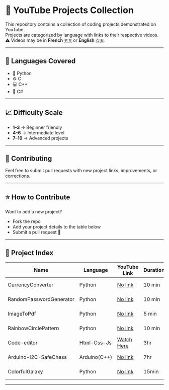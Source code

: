 # 🎥 YouTube Projects Collection

This repository contains a collection of coding projects demonstrated on YouTube.  
Projects are categorized by language with links to their respective videos.  
⚠️ Videos may be in **French** 🇫🇷 or **English** 🇬🇧.  

---

## 📂 Languages Covered
- 🐍 Python  
- ⚙️ C  
- 💻 C++  
- 🔷 C#  

---

## 📈 Difficulty Scale
- **1–3** → Beginner friendly  
- **4–6** → Intermediate level  
- **7–10** → Advanced projects  

---

## 🤝 Contributing
Feel free to submit pull requests with new project links, improvements, or corrections.  

---

## ⭐ How to Contribute
Want to add a new project?  
- Fork the repo  
- Add your project details to the table below  
- Submit a pull request 🚀   

---

## 📌 Project Index

| Name | Language | YouTube Link | Duration | Difficulty (1-10) | Language of Video |
|------|----------|--------------|----------|-------------------|-------------------|
| CurrencyConverter | Python | [No link]() | 10 min | 4 | 🇫🇷 French |
| RandomPasswordGenerator | Python | [No link]() | 10 min | 4 | 🇫🇷 French  |
| ImageToPdf | Python | [No link]() | 5 min | 4 | 🇫🇷 French  |
| RainbowCirclePattern | Python | [No link]() | 10 min | 4 | 🇫🇷 French  |
| Code-editor| Html-Css-Js | [Watch Here](https://www.youtube.com/watch?v=Vs4hQsDpxww&list=PLhkm3BkGypZw1LzV89WMog5Vi0jrX4lou&index=13) | 3hr | 4 | 🇬🇧 English |
| Arduino-I2C-SafeChess | Arduino(C++) | [No link]() | 7hr | 7 | 🇫🇷 French  |
| ColorfulGalaxy | Python | [No link]() | 15min | 3 | 🇬🇧 English  |
---
